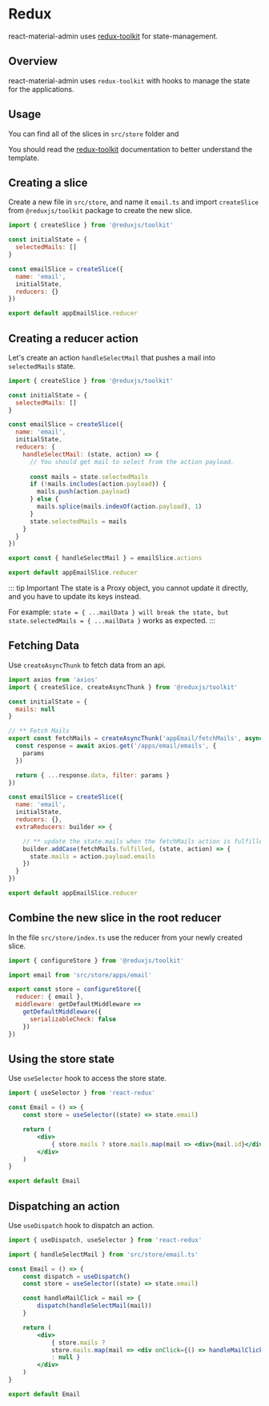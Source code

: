 # Redux

react-material-admin uses [redux-toolkit](https://redux-toolkit.js.org/introduction/getting-started) for state-management.

## Overview

react-material-admin uses `redux-toolkit` with hooks to manage the state for the applications.

## Usage

You can find all of the slices in `src/store` folder and

You should read the [redux-toolkit](https://redux-toolkit.js.org/introduction/getting-started) documentation to better understand the template.

## Creating a slice
Create a new file in `src/store`, and name it `email.ts` and import `createSlice` from `@reduxjs/toolkit` package to create the new slice.

```js
import { createSlice } from '@reduxjs/toolkit'

const initialState = {
  selectedMails: []
}

const emailSlice = createSlice({
  name: 'email',
  initialState,
  reducers: {}
})

export default appEmailSlice.reducer
```

## Creating a reducer action
Let's create an action `handleSelectMail` that pushes a mail into `selectedMails` state.

```js
import { createSlice } from '@reduxjs/toolkit'

const initialState = {
  selectedMails: []
}

const emailSlice = createSlice({
  name: 'email',
  initialState,
  reducers: {
    handleSelectMail: (state, action) => {
      // You should get mail to select from the action payload. 
      
      const mails = state.selectedMails
      if (!mails.includes(action.payload)) {
        mails.push(action.payload)
      } else {
        mails.splice(mails.indexOf(action.payload), 1)
      }
      state.selectedMails = mails
    }
  }
})

export const { handleSelectMail } = emailSlice.actions

export default appEmailSlice.reducer
```
::: tip Important
The state is a Proxy object, you cannot update it directly, and you have to update its keys instead.


For example: `state = { ...mailData } will break the state, but state.selectedMails = { ...mailData }` works as expected.
:::


## Fetching Data
Use `createAsyncThunk` to fetch data from an api.

```js
import axios from 'axios'
import { createSlice, createAsyncThunk } from '@reduxjs/toolkit'

const initialState = {
  mails: null
}

// ** Fetch Mails
export const fetchMails = createAsyncThunk('appEmail/fetchMails', async (params) => {
  const response = await axios.get('/apps/email/emails', {
    params
  })

  return { ...response.data, filter: params }
})

const emailSlice = createSlice({
  name: 'email',
  initialState,
  reducers: {},
  extraReducers: builder => {

    // ** update the state.mails when the fetchMails action is fulfilled.
    builder.addCase(fetchMails.fulfilled, (state, action) => {
      state.mails = action.payload.emails
    })      
  }
})

export default appEmailSlice.reducer
```
## Combine the new slice in the root reducer
In the file `src/store/index.ts` use the reducer from your newly created slice.

```js
import { configureStore } from '@reduxjs/toolkit'

import email from 'src/store/apps/email'

export const store = configureStore({
  reducer: { email },
  middleware: getDefaultMiddleware =>
    getDefaultMiddleware({
      serializableCheck: false
    })    
})
```

## Using the store state
Use `useSelector` hook to access the store state.

```jsx
import { useSelector } from 'react-redux'

const Email = () => {
    const store = useSelector((state) => state.email)

    return (
        <div>
            { store.mails ? store.mails.map(mail => <div>{mail.id}</div>) : null }
        </div>
    )
}

export default Email
```
## Dispatching an action
Use `useDispatch` hook to dispatch an action.


```jsx
import { useDispatch, useSelector } from 'react-redux'

import { handleSelectMail } from 'src/store/email.ts'

const Email = () => {
    const dispatch = useDispatch()
    const store = useSelector((state) => state.email)

    const handleMailClick = mail => {
        dispatch(handleSelectMail(mail))
    }

    return (
        <div>
            { store.mails ? 
            store.mails.map(mail => <div onClick={() => handleMailClick(mail)}>{mail.id}</div>) 
            : null }
        </div>
    )
}

export default Email
```